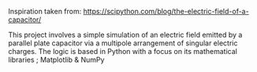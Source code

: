 Inspiration taken from: https://scipython.com/blog/the-electric-field-of-a-capacitor/

This project involves a simple simulation of an electric field emitted by a parallel plate capacitor via a multipole arrangement of singular electric charges.
The logic is based in Python with a focus on its mathematical libraries ; Matplotlib & NumPy 
